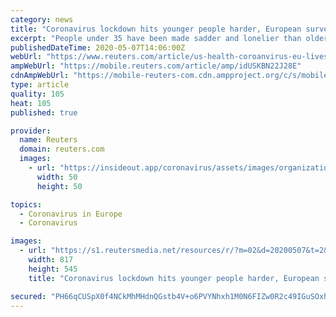 ```yaml
---
category: news
title: "Coronavirus lockdown hits younger people harder, European survey finds"
excerpt: "People under 35 have been made sadder and lonelier than older adults as a result of the coronavirus lockdown, a European survey found, concluding that the strain of being separated from friends and family was taking a tougher toll on the young."
publishedDateTime: 2020-05-07T14:06:00Z
webUrl: "https://www.reuters.com/article/us-health-coroanvirus-eu-lives-idUSKBN22J28E"
ampWebUrl: "https://mobile.reuters.com/article/amp/idUSKBN22J28E"
cdnAmpWebUrl: "https://mobile-reuters-com.cdn.ampproject.org/c/s/mobile.reuters.com/article/amp/idUSKBN22J28E"
type: article
quality: 105
heat: 105
published: true

provider:
  name: Reuters
  domain: reuters.com
  images:
    - url: "https://insideout.app/coronavirus/assets/images/organizations/reuters.com-50x50.jpg"
      width: 50
      height: 50

topics:
  - Coronavirus in Europe
  - Coronavirus

images:
  - url: "https://s1.reutersmedia.net/resources/r/?m=02&d=20200507&t=2&i=1517815840&w=&fh=545px&fw=&ll=&pl=&sq=&r=LYNXMPEG461A0"
    width: 817
    height: 545
    title: "Coronavirus lockdown hits younger people harder, European survey finds"

secured: "PH66qCUSpX0f4NCkMhMHdnQGstb4V+o6PVYNhxh1M0N6FIZw0R2c49IGuSOxhvAVc3ea4sf008288g1d0qyDuRQtgkdXeJ2IB+iysc0tdOqZ8GhxzejHT0ZFX/g3wiymupqn237VdVjigMltxOMh2pYKyPVfUniy/A6EUiyIGn9YcTgNPXhsaCu9VsNqBUSgxje5rmPJ2v0mPEaFJRPsK1XGv/ygsGvhpfmHQLNXEeUG8Vi5haSpsxn8dWmQ3L/p/FoO6W/Xfao9p8AHPs7LAWVexF8c76LhayEnf0myBmzpz/Qot88BHwi6cHP4gOIpCaE80rPJpAihHDJe06d4f5TMMCzpZpVVQZIaTzDg9vRIrENACHCIAw5oUZkuEOha4BVhOsInNujylEHoxjZh3l/fE2YPZKR++7MKjo8gu99DCGcQyg1gcRdqZHdK3jN2YNCPZczOnQBkX8g8rpo9PYdzkMiQZBvdXiDlYuynW80=;ECaGwqI9hFRv0i21BLZp/g=="
---
```


